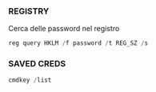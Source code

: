 ### **REGISTRY**
Cerca delle password nel registro
```powershell
reg query HKLM /f password /t REG_SZ /s
```
### **SAVED CREDS**
```powershell
cmdkey /list
```
